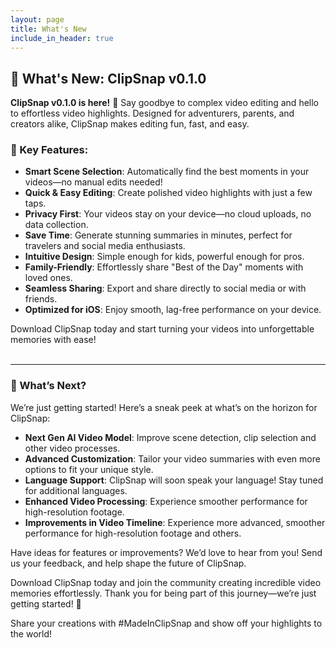 ```yaml
---
layout: page
title: What's New
include_in_header: true
---
```


## 🚀 What's New: ClipSnap v0.1.0

**ClipSnap v0.1.0 is here!** 🎉 Say goodbye to complex video editing and hello to effortless video highlights. Designed for adventurers, parents, and creators alike, ClipSnap makes editing fun, fast, and easy.

### 🌟 Key Features:
- **Smart Scene Selection**: Automatically find the best moments in your videos—no manual edits needed!
- **Quick & Easy Editing**: Create polished video highlights with just a few taps.
- **Privacy First**: Your videos stay on your device—no cloud uploads, no data collection.
- **Save Time**: Generate stunning summaries in minutes, perfect for travelers and social media enthusiasts.
- **Intuitive Design**: Simple enough for kids, powerful enough for pros.
- **Family-Friendly**: Effortlessly share "Best of the Day" moments with loved ones.
- **Seamless Sharing**: Export and share directly to social media or with friends.
- **Optimized for iOS**: Enjoy smooth, lag-free performance on your device.

Download ClipSnap today and start turning your videos into unforgettable memories with ease!  
<br>

---

### 🔮 What’s Next? 

We’re just getting started! Here’s a sneak peek at what’s on the horizon for ClipSnap:

- **Next Gen AI Video Model**: Improve scene detection, clip selection and other video processes.
- **Advanced Customization**: Tailor your video summaries with even more options to fit your unique style.
- **Language Support**: ClipSnap will soon speak your language! Stay tuned for additional languages.
- **Enhanced Video Processing**: Experience smoother performance for high-resolution footage.
- **Improvements in Video Timeline**: Experience more advanced, smoother performance for high-resolution footage and others.

Have ideas for features or improvements? We’d love to hear from you! Send us your feedback, and help shape the future of ClipSnap.  

Download ClipSnap today and join the community creating incredible video memories effortlessly. Thank you for being part of this journey—we’re just getting started! 🚀  

Share your creations with #MadeInClipSnap and show off your highlights to the world!  

<br>
